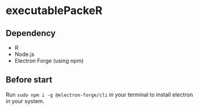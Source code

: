 # executablePackeR

## Dependency

- R
- Node.js
- Electron Forge (using npm)

## Before start

Run `sudo npm i -g @electron-forge/cli` in your terminal to install electron in your system.



